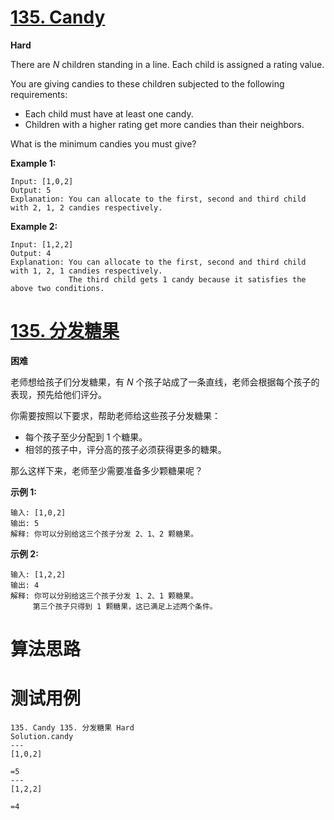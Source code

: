 # [135. Candy][enTitle]

**Hard**

There are  *N*  children standing in a line. Each child is assigned a rating value.

You are giving candies to these children subjected to the following requirements:

- Each child must have at least one candy. 
- Children with a higher rating get more candies than their neighbors.

What is the minimum candies you must give?

**Example 1:** 

```
Input: [1,0,2]
Output: 5
Explanation: You can allocate to the first, second and third child with 2, 1, 2 candies respectively.

```

**Example 2:** 

```
Input: [1,2,2]
Output: 4
Explanation: You can allocate to the first, second and third child with 1, 2, 1 candies respectively.
             The third child gets 1 candy because it satisfies the above two conditions.

```


# [135. 分发糖果][cnTitle]

**困难**

老师想给孩子们分发糖果，有  *N*  个孩子站成了一条直线，老师会根据每个孩子的表现，预先给他们评分。

你需要按照以下要求，帮助老师给这些孩子分发糖果：

- 每个孩子至少分配到 1 个糖果。 
- 相邻的孩子中，评分高的孩子必须获得更多的糖果。

那么这样下来，老师至少需要准备多少颗糖果呢？

**示例 1:** 

```
输入: [1,0,2]
输出: 5
解释: 你可以分别给这三个孩子分发 2、1、2 颗糖果。

```

**示例 2:** 

```
输入: [1,2,2]
输出: 4
解释: 你可以分别给这三个孩子分发 1、2、1 颗糖果。
     第三个孩子只得到 1 颗糖果，这已满足上述两个条件。
```




# 算法思路

# 测试用例
```
135. Candy 135. 分发糖果 Hard
Solution.candy
---
[1,0,2]

=5
---
[1,2,2]

=4
```

[enTitle]: https://leetcode.com/problems/candy/
[cnTitle]: https://leetcode-cn.com/problems/candy/
